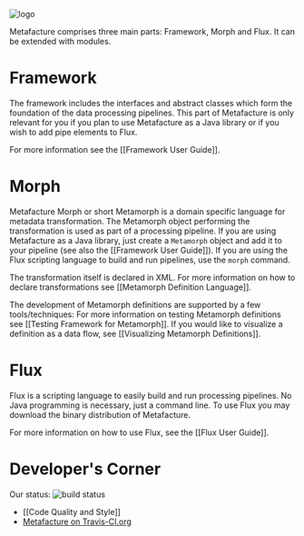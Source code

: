 ![logo](https://github.com/culturegraph/metafacture-core/wiki/img/metafacture_small.png)

Metafacture comprises three main parts: Framework, Morph and Flux. It can be extended with modules.

# Framework
The framework includes the interfaces and abstract classes which form the foundation of the data processing pipelines. This part of Metafacture is only relevant for you if you plan to use Metafacture as a Java library or if you wish to add pipe elements to Flux.

For more information see the [[Framework User Guide]].

# Morph
Metafacture Morph or short Metamorph is a domain specific language for metadata transformation. The Metamorph object performing the transformation is used as part of a processing pipeline. If you are using Metafacture as a Java library, just create a `Metamorph` object and add it to your pipeline (see also the [[Framework User Guide]]). If you are using the Flux scripting language to build and run pipelines, use the `morph` command. 

The transformation itself is declared in XML. For more information on how to declare transformations see [[Metamorph Definition Language]].

The development of Metamorph definitions are supported by a few tools/techniques:
For more information on testing Metamorph definitions see [[Testing Framework for Metamorph]].
If you would like to visualize a definition as a data flow, see [[Visualizing Metamorph Definitions]].

# Flux

Flux is a scripting language to easily build and run processing pipelines. No Java programming is necessary, just a command line. To use Flux you may download the binary distribution of Metafacture.

For more information on how to use Flux, see the [[Flux User Guide]].

# Developer's Corner 
Our status: ![build status](https://travis-ci.org/culturegraph/metafacture-core.png?branch=master)

* [[Code Quality and Style]]
* [Metafacture on Travis-CI.org](https://travis-ci.org/culturegraph/metafacture-core)